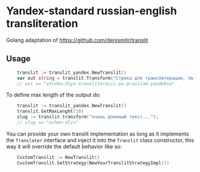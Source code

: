 # Yandex-standard russian-english transliteration
Golang adaptation of https://github.com/denismitr/translit


## Usage
```go
    translit := translit_yandex.NewTranslit()
    var out string = translit.Transform("Строка для транслитерации, по правилам Яндекс!")
	// out == "stroka-dlya-transliteracii-po-pravilam-yandeksa"
```
To define max length of the output do:
```go
    translit := translit_yandex.NewTranslit()
	translit.SetMaxLenght(10)
    slug := translit.transform("очень длинный текст...");
    // slug == "ochen-dlin"
```

You can provide your own translit implementation as long as it implements the 
`Translater` interface
and inject it into the `Translit` class constructor, this way it will override the default behavior like so:
```go
    CustomTranslit := NewTranslit()
	CustomTranslit.SetStrategy(NewYourTranslitStrategyImpl())
```

